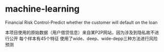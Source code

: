 # machine-learning
Financial Risk Control-Predict whether the customer will default on the loan


本项目使用的原始数据（用户借贷信息）来自某P2P网站，因为涉及到隐私故不进行公开
每个样本有45个特征
使用了wide、deep、wide-depp三种方法进行风险预测
